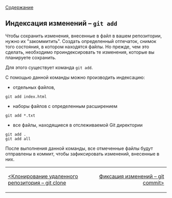 [Содержание](./readme.md)

## Индексация изменений – `git add`

Чтобы сохранить изменения, внесенные в файл в вашем репозитории, нужно их "закоммитить". Создать определенный отпечаток, снимок того состояния, в котором находятся файлы. Но прежде, чем это сделать, необходимо проиндексировать те изменения, которые вы планируете сохранить.

Для этого существует команда `git add`.

С помощью данной команды можно производить индексацию:

+ отдельных файлов,

```
git add index.html
```

+ наборы файлов с определенным расширением

```
git add *.txt
```

+ все файлы, находящиеся в отслеживаемой Git директории

```bash-
git add .
git add all
```

После выполнения данной команды, все отмеченные файлы будут отправлены в коммит, чтобы зафиксировать изменений, внесенные в них.

<table width="100%">
<td width="50%">

[<Клонирование удаленного репозитория – git clone](./clone.md)

</td>
<td style="text-align:right">

[Фиксация изменений – git commit>](./commit.md)

</td>
</table>